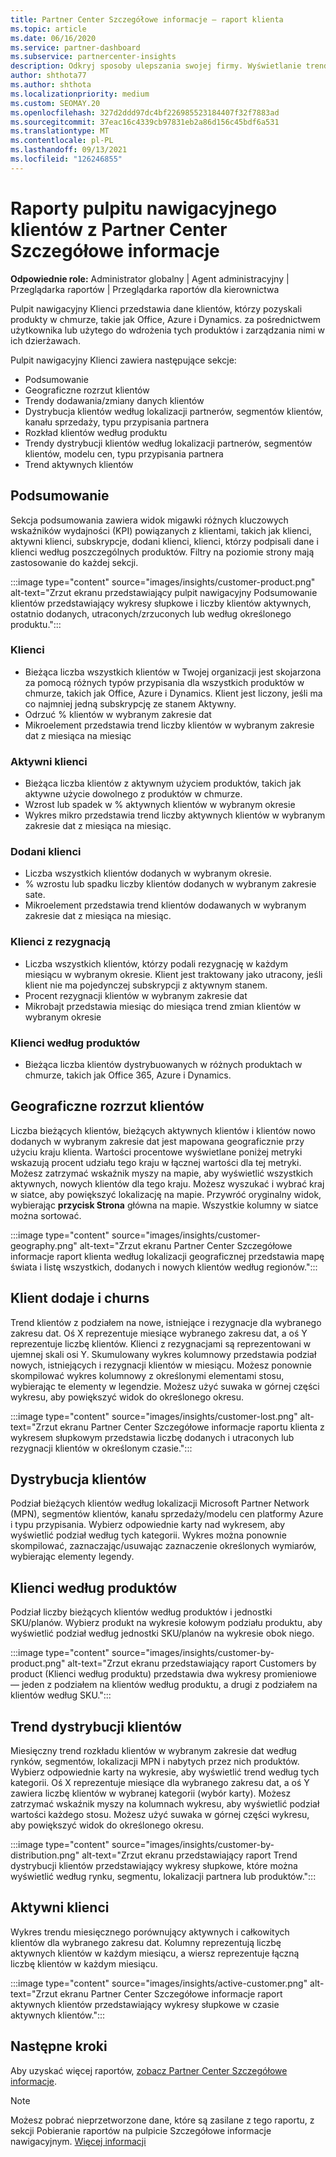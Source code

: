 ```yaml
---
title: Partner Center Szczegółowe informacje — raport klienta
ms.topic: article
ms.date: 06/16/2020
ms.service: partner-dashboard
ms.subservice: partnercenter-insights
description: Odkryj sposoby ulepszania swojej firmy. Wyświetlanie trendów określonych klientów według lokalizacji geograficznej, produktu i innych atrybutów.
author: shthota77
ms.author: shthota
ms.localizationpriority: medium
ms.custom: SEOMAY.20
ms.openlocfilehash: 327d2ddd97dc4bf226985523184407f32f7883ad
ms.sourcegitcommit: 37eac16c4339cb97831eb2a86d156c45bdf6a531
ms.translationtype: MT
ms.contentlocale: pl-PL
ms.lasthandoff: 09/13/2021
ms.locfileid: "126246855"
---
```

# <a name="customers-dashboard-reports-from-partner-center-insights"></a>Raporty pulpitu nawigacyjnego klientów z Partner Center Szczegółowe informacje

**Odpowiednie role:** Administrator globalny | Agent administracyjny | Przeglądarka raportów | Przeglądarka raportów dla kierownictwa

Pulpit nawigacyjny Klienci przedstawia dane klientów, którzy pozyskali produkty w chmurze, takie jak Office, Azure i Dynamics. za pośrednictwem użytkownika lub użytego do wdrożenia tych produktów i zarządzania nimi w ich dzierżawach. 
 
Pulpit nawigacyjny Klienci zawiera następujące sekcje: 

- Podsumowanie  
- Geograficzne rozrzut klientów 
- Trendy dodawania/zmiany danych klientów 
- Dystrybucja klientów według lokalizacji partnerów, segmentów klientów, kanału sprzedaży, typu przypisania partnera 
- Rozkład klientów według produktu 
- Trendy dystrybucji klientów według lokalizacji partnerów, segmentów klientów, modelu cen, typu przypisania partnera 
- Trend aktywnych klientów 

## <a name="summary"></a>Podsumowanie

Sekcja podsumowania zawiera widok migawki różnych kluczowych wskaźników wydajności (KPI) powiązanych z klientami, takich jak klienci, aktywni klienci, subskrypcje, dodani klienci, klienci, którzy podpisali dane i klienci według poszczególnych produktów. Filtry na poziomie strony mają zastosowanie do każdej sekcji.

:::image type="content" source="images/insights/customer-product.png" alt-text="Zrzut ekranu przedstawiający pulpit nawigacyjny Podsumowanie klientów przedstawiający wykresy słupkowe i liczby klientów aktywnych, ostatnio dodanych, utraconych/zrzuconych lub według określonego produktu.":::

### <a name="customers"></a>Klienci

- Bieżąca liczba wszystkich klientów w Twojej organizacji jest skojarzona za pomocą różnych typów przypisania dla wszystkich produktów w chmurze, takich jak Office, Azure i Dynamics. Klient jest liczony, jeśli ma co najmniej jedną subskrypcję ze stanem Aktywny.  
- Odrzuć % klientów w wybranym zakresie dat 
- Mikroelement przedstawia trend liczby klientów w wybranym zakresie dat z miesiąca na miesiąc

### <a name="active-customers"></a>Aktywni klienci

- Bieżąca liczba klientów z aktywnym użyciem produktów, takich jak aktywne użycie dowolnego z produktów w chmurze.
- Wzrost lub spadek w % aktywnych klientów w wybranym okresie
- Wykres mikro przedstawia trend liczby aktywnych klientów w wybranym zakresie dat z miesiąca na miesiąc.

### <a name="customers-added"></a>Dodani klienci

- Liczba wszystkich klientów dodanych w wybranym okresie.
- % wzrostu lub spadku liczby klientów dodanych w wybranym zakresie sate.
- Mikroelement przedstawia trend klientów dodawanych w wybranym zakresie dat z miesiąca na miesiąc.

### <a name="customers-churned"></a>Klienci z rezygnacją
- Liczba wszystkich klientów, którzy podali rezygnację w każdym miesiącu w wybranym okresie. Klient jest traktowany jako utracony, jeśli klient nie ma pojedynczej subskrypcji z aktywnym stanem. 
- Procent rezygnacji klientów w wybranym zakresie dat 
- Mikrobajt przedstawia miesiąc do miesiąca trend zmian klientów w wybranym okresie 
 
### <a name="customers-by-products"></a>Klienci według produktów

- Bieżąca liczba klientów dystrybuowanych w różnych produktach w chmurze, takich jak Office 365, Azure i Dynamics.  

## <a name="geographical-spread-of-your-customers"></a>Geograficzne rozrzut klientów

Liczba bieżących klientów, bieżących aktywnych klientów i klientów nowo dodanych w wybranym zakresie dat jest mapowana geograficznie przy użyciu kraju klienta. Wartości procentowe wyświetlane poniżej metryki wskazują procent udziału tego kraju w łącznej wartości dla tej metryki. Możesz zatrzymać wskaźnik myszy na mapie, aby wyświetlić wszystkich aktywnych, nowych klientów dla tego kraju. Możesz wyszukać i wybrać kraj w siatce, aby powiększyć lokalizację na mapie. Przywróć oryginalny widok, wybierając **przycisk Strona** główna na mapie. Wszystkie kolumny w siatce można sortować.  

:::image type="content" source="images/insights/customer-geography.png" alt-text="Zrzut ekranu Partner Center Szczegółowe informacje raport klienta według lokalizacji geograficznej przedstawia mapę świata i listę wszystkich, dodanych i nowych klientów według regionów.":::

## <a name="customer-adds-and-churns"></a>Klient dodaje i churns

Trend klientów z podziałem na nowe, istniejące i rezygnacje dla wybranego zakresu dat. Oś X reprezentuje miesiące wybranego zakresu dat, a oś Y reprezentuje liczbę klientów. Klienci z rezygnacjami są reprezentowani w ujemnej skali osi Y. Skumulowany wykres kolumnowy przedstawia podział nowych, istniejących i rezygnacji klientów w miesiącu. Możesz ponownie skompilować wykres kolumnowy z określonymi elementami stosu, wybierając te elementy w legendzie. Możesz użyć suwaka w górnej części wykresu, aby powiększyć widok do określonego okresu. 

:::image type="content" source="images/insights/customer-lost.png" alt-text="Zrzut ekranu Partner Center Szczegółowe informacje raportu klienta z wykresem słupkowym przedstawia liczbę dodanych i utraconych lub rezygnacji klientów w określonym czasie.":::

## <a name="customer-distribution"></a>Dystrybucja klientów

Podział bieżących klientów według lokalizacji Microsoft Partner Network (MPN), segmentów klientów, kanału sprzedaży/modelu cen platformy Azure i typu przypisania. Wybierz odpowiednie karty nad wykresem, aby wyświetlić podział według tych kategorii. Wykres można ponownie skompilować, zaznaczając/usuwając zaznaczenie określonych wymiarów, wybierając elementy legendy. 

## <a name="customers-by-products"></a>Klienci według produktów

Podział liczby bieżących klientów według produktów i jednostki SKU/planów. Wybierz produkt na wykresie kołowym podziału produktu, aby wyświetlić podział według jednostki SKU/planów na wykresie obok niego.

:::image type="content" source="images/insights/customer-by-product.png" alt-text="Zrzut ekranu przedstawiający raport Customers by product (Klienci według produktu) przedstawia dwa wykresy promieniowe — jeden z podziałem na klientów według produktu, a drugi z podziałem na klientów według SKU.":::

## <a name="customer-distribution-trend"></a>Trend dystrybucji klientów 

Miesięczny trend rozkładu klientów w wybranym zakresie dat według rynków, segmentów, lokalizacji MPN i nabytych przez nich produktów. Wybierz odpowiednie karty na wykresie, aby wyświetlić trend według tych kategorii. Oś X reprezentuje miesiące dla wybranego zakresu dat, a oś Y zawiera liczbę klientów w wybranej kategorii (wybór karty). Możesz zatrzymać wskaźnik myszy na kolumnach wykresu, aby wyświetlić podział wartości każdego stosu. Możesz użyć suwaka w górnej części wykresu, aby powiększyć widok do określonego okresu.   

:::image type="content" source="images/insights/customer-by-distribution.png" alt-text="Zrzut ekranu przedstawiający raport Trend dystrybucji klientów przedstawiający wykresy słupkowe, które można wyświetlić według rynku, segmentu, lokalizacji partnera lub produktów.":::

## <a name="active-customers"></a>Aktywni klienci

Wykres trendu miesięcznego porównujący aktywnych i całkowitych klientów dla wybranego zakresu dat. Kolumny reprezentują liczbę aktywnych klientów w każdym miesiącu, a wiersz reprezentuje łączną liczbę klientów w każdym miesiącu. 

:::image type="content" source="images/insights/active-customer.png" alt-text="Zrzut ekranu Partner Center Szczegółowe informacje raport aktywnych klientów przedstawiający wykresy słupkowe w czasie aktywnych klientów.":::

## <a name="next-steps"></a>Następne kroki

Aby uzyskać więcej raportów, [zobacz Partner Center Szczegółowe informacje](partner-center-insights.md).

>[!NOTE]
> Możesz pobrać nieprzetworzone dane, które są zasilane z tego raportu, z sekcji Pobieranie raportów na pulpicie Szczegółowe informacje nawigacyjnym. [Więcej informacji](insights-download-reports.md) 

